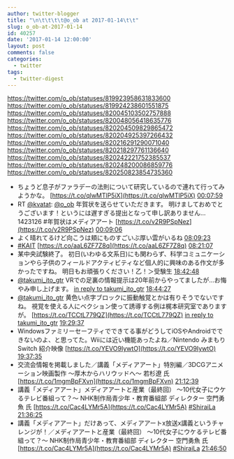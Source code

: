```yaml
---
author: twitter-blogger
title: "\n\t\t\t\t@o_ob at 2017-01-14\t\t"
slug: o_ob-at-2017-01-14
id: 40257
date: '2017-01-14 12:00:00'
layout: post
comments: false
categories:
  - twitter
tags:
  - twitter-digest
---
```


https://twitter.com/o_ob/statuses/819923958631833600 https://twitter.com/o_ob/statuses/819924238601551875 https://twitter.com/o_ob/statuses/820045103502757888 https://twitter.com/o_ob/statuses/820048056418635776 https://twitter.com/o_ob/statuses/820204509829865472 https://twitter.com/o_ob/statuses/820204925397266432 https://twitter.com/o_ob/statuses/820216291290071040 https://twitter.com/o_ob/statuses/820218297761136640 https://twitter.com/o_ob/statuses/820242221752385537 https://twitter.com/o_ob/statuses/820248200086859776 https://twitter.com/o_ob/statuses/820250823854735360  

*   ちょうど息子がファラデーの法則について研究しているので連れて行ってみようかな。 [https://t.co/qlwMTlP5iX](https://t.co/qlwMTlP5iX) [00:07:59](https://twitter.com/o_ob/statuses/819923958631833600)
*   RT [@kvatat](https://twitter.com/kvatat): [@o_ob](https://twitter.com/o_ob) 年賀状を送らせていただきます。 明けましておめでとうございます！というには遅すぎる提出となって申し訳ありません... 1423126 #年賀状はメディアアート [https://t.co/v2R9PSpNez](https://t.co/v2R9PSpNez) [00:09:06](https://twitter.com/o_ob/statuses/819924238601551875)
*   よく晴れてるけど向こうは頬にものすごいぶ厚い雲がいるね [08:09:23](https://twitter.com/o_ob/statuses/820045103502757888)
*   [#KAIT](https://twitter.com/search?q=%23KAIT&src=hash) [https://t.co/aaL6ZF7Z8q](https://t.co/aaL6ZF7Z8q) [08:21:07](https://twitter.com/o_ob/statuses/820048056418635776)
*   某中央試験終了。 初日(いわゆる文系日)にも関わらず、科学コミュニケーションやら子供のフィールドアクティビティなど個人的に興味のある作文が多かったですね。 明日もお頑張りください！乙！＞受験生 [18:42:48](https://twitter.com/o_ob/statuses/820204509829865472)
*   [@takumi_ito_gtr](https://twitter.com/takumi_ito_gtr) VRでの足裏の情報提示は20年前からやってましたが...お悔やみ申し上げます。 [in reply to takumi_ito_gtr](https://twitter.com/takumi_ito_gtr/statuses/820203919091462145) [18:44:27](https://twitter.com/o_ob/statuses/820204925397266432)
*   [@takumi_ito_gtr](https://twitter.com/takumi_ito_gtr) 黄色い点字ブロックに振動触覚とかは有りそうでないですね。 視覚を使える人にベクション使って誘導する例は梶本研究室でありますが。 [https://t.co/TCCtL779QZ](https://t.co/TCCtL779QZ) [in reply to takumi_ito_gtr](https://twitter.com/takumi_ito_gtr/statuses/820207361629372417) [19:29:37](https://twitter.com/o_ob/statuses/820216291290071040)
*   Windowsファミリーセーフティでできてる事がどうしてiOSやAndroidでできないのよ、と思ってた。Wiiには近い機能あったよね／Nintendo みまもり Switch 紹介映像 [https://t.co/YEVO9IywtO](https://t.co/YEVO9IywtO) [19:37:35](https://twitter.com/o_ob/statuses/820218297761136640)
*   交流会情報を掲載しました／講義「メディアアート」特別編／3DCGアニメーション映画製作 〜厚木からハリウッドへ〜 若杉遼 氏 [https://t.co/1mgmBpFXvn](https://t.co/1mgmBpFXvn) [21:12:39](https://twitter.com/o_ob/statuses/820242221752385537)
*   講義「メディアアート」メディアアートと産業（最終回） ～10代女子にウケるテレビ番組って？～ NHK制作局青少年・教育番組部 ディレクター 空門勇魚 氏 [https://t.co/Cac4LYMr5A](https://t.co/Cac4LYMr5A) [#ShiraiLa](https://twitter.com/search?q=%23ShiraiLa&src=hash) [21:36:25](https://twitter.com/o_ob/statuses/820248200086859776)
*   講義「メディアアート」だけあって、メディアアートx放送x講義というチャレンジが！／メディアアートと産業（最終回） ～10代女子にウケるテレビ番組って？～ NHK制作局青少年・教育番組部 ディレクター 空門勇魚 氏 [https://t.co/Cac4LYMr5A](https://t.co/Cac4LYMr5A) [#ShiraiLa](https://twitter.com/search?q=%23ShiraiLa&src=hash) [21:46:50](https://twitter.com/o_ob/statuses/820250823854735360)